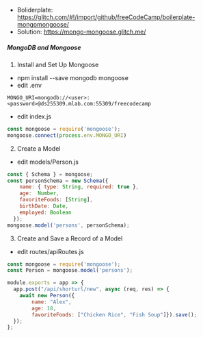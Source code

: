 * Boliderplate: https://glitch.com/#!/import/github/freeCodeCamp/boilerplate-mongomongoose/
* Solution: https://mongo-mongoose.glitch.me/

##### MongoDB and Mongoose 
1. Install and Set Up Mongoose
* npm install --save mongodb mongoose
* edit .env
```
MONGO_URI=mongodb://<user>:<password>@ds255309.mlab.com:55309/freecodecamp
```
* edit index.js
```javascript
const mongoose = require('mongoose');
mongoose.connect(process.env.MONGO_URI)
```
2. Create a Model
* edit models/Person.js
```javascript
const { Schema } = mongoose;
const personSchema = new Schema({
    name: { type: String, required: true },
    age:  Number,
    favoriteFoods: [String],
    birthDate: Date,
    employed: Boolean
  });
mongoose.model('persons', personSchema);
```
3. Create and Save a Record of a Model
* edit routes/apiRoutes.js
```javascript
const mongoose = require('mongoose');
const Person = mongoose.model('persons');

module.exports = app => {
  app.post("/api/shorturl/new", async (req, res) => {
    await new Person({
        name: "Alex",
        age: 18,
        favoriteFoods: ["Chicken Rice", "Fish Soup"]}).save();
  });
};
```
